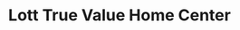 ---
title: "Lott True Value Home Center"
url: /childress/lott-true-value-home-center/
shop: hardware
---
